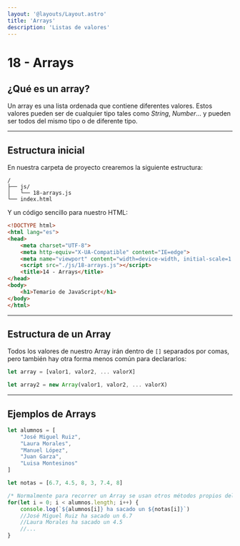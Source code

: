 ```yaml
---
layout: '@layouts/Layout.astro'
title: 'Arrays'
description: 'Listas de valores'
---
```

# 18 - Arrays

## ¿Qué es un array?

Un array es una lista ordenada que contiene diferentes valores. Estos valores pueden ser de cualquier tipo tales como *String*, *Number*...
y pueden ser todos del mismo tipo o de diferente tipo.

<hr>

## Estructura inicial

En nuestra carpeta de proyecto crearemos la siguiente estructura:

```
/
├── js/
│   └── 18-arrays.js
└── index.html
```

Y un código sencillo para nuestro HTML:

```html
<!DOCTYPE html>
<html lang="es">
<head>
    <meta charset="UTF-8">
    <meta http-equiv="X-UA-Compatible" content="IE=edge">
    <meta name="viewport" content="width=device-width, initial-scale=1.0">
    <script src="./js/18-arrays.js"></script>
    <title>14 - Arrays</title>
</head>
<body>
    <h1>Temario de JavaScript</h1>
</body>
</html>
```

<hr>

## Estructura de un Array

Todos los valores de nuestro Array irán dentro de `[]` separados por comas, pero también hay otra forma menos común para declararlos:

```js
let array = [valor1, valor2, ... valorX]

let array2 = new Array(valor1, valor2, ... valorX)
```

<hr>

## Ejemplos de Arrays

```js
let alumnos = [
    "José Miguel Ruiz",
    "Laura Morales",
    "Manuel López",
    "Juan Garza",
    "Luisa Montesinos"
]

let notas = [6.7, 4.5, 8, 3, 7.4, 8]

/* Normalmente para recorrer un Array se usan otros métodos propios del array como forEach y map */
for(let i = 0; i < alumnos.length; i++) {
    console.log(`${alumnos[i]} ha sacado un ${notas[i]}`)
    //José Miguel Ruiz ha sacado un 6.7
    //Laura Morales ha sacado un 4.5
    //...
}
```